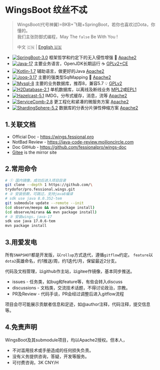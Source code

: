 # WingsBoot 纹丝不忒

> WingsBoot(代号神翼)=BKB+飞鞋+SpringBoot，若你也喜欢过Dota，你懂的。  
> 我们主张防御式编程，May The `false` Be With You !
> 
> 中文 🇨🇳 | [English 🇺🇸](readme.md)

* [![SpringBoot-3.0](https://img.shields.io/badge/springboot-3.0-green?logo=springboot)](https://spring.io/projects/spring-boot) 框架哲学和约定下的无入侵性增强 🌱 [Apache2]
* [![Java-17](https://img.shields.io/badge/java-17-gold)](https://adoptium.net/temurin/releases/?version=11) 主要业务语言，OpenJDK长期运行 ☕️ [GPLv2+CE]
* [![Kotlin-1.7](https://img.shields.io/badge/kotlin-1.7-gold)](https://kotlinlang.org/docs/reference/) 辅助语言，做更好的Java [Apache2]
* [![Jooq-3.17](https://img.shields.io/badge/jooq-3.17-cyan)](https://www.jooq.org/download/)  主要的强类型SqlMapping 🏅 [Apache2]
* [![Mysql-8](https://img.shields.io/badge/mysql-8.0-blue)](https://dev.mysql.com/downloads/mysql/) 主要的业务数据库，推荐8，兼容5.7 💡 [GPLv2]
* [![H2Database-2.1](https://img.shields.io/badge/h2db-2.1-blue)](https://h2database.com/html/main.html) 单机数据库，以离线及断线业务 [MPL2]或[EPL1]
* [![Hazelcast-5.1](https://img.shields.io/badge/hazelcast-5.1-violet)](https://hazelcast.org/imdg/) IMDG，分布式缓存，消息，流等 [Apache2]
* [![ServiceComb-2.8](https://img.shields.io/badge/servicecomb-2.8-violet)](https://servicecomb.apache.org) 更工程化和紧凑的微服务方案 [Apache2]
* [![ShardingSphere-5.2](https://img.shields.io/badge/shardingsphere-5.2-violet)](https://shardingsphere.apache.org) 数据库的分表分片弹性伸缩方案 [Apache2]

[Apache2]: https://www.apache.org/licenses/LICENSE-2.0
[GPLv2+CE]: https://openjdk.org/legal/gplv2+ce.html
[GPLv2]: http://www.gnu.org/licenses/old-licenses/gpl-2.0.html
[MPL2]: https://www.mozilla.org/MPL/2.0
[EPL1]: https://opensource.org/licenses/eclipse-1.0.php

## 1.关联文档

* Official Doc - <https://wings.fessional.pro>
* NotBad Review - <https://java-code-review.moilioncircle.com>
* Doc GitHub - <https://github.com/fessionalpro/wings-doc>
* [Gitee](https://gitee.com/trydofor) is the mirror site 

## 2.常用命令

```bash
# ① 国内镜像，成功后进入项目目录
git clone --depth 1 https://github.com/\
trydofor/pro.fessional.wings.git
# ② 安装依赖，可跳过，支持java8编译
# sdk use java 8.0.352-tem
git submodule update --remote --init
(cd observe/meepo && mvn package install)
(cd observe/mirana && mvn package install)
# ③ 安装wings，java-17
sdk use java 17.0.6-tem
mvn package install
```

## 3.用爱发电

所有`SNAPSHOT`都是开发版，以`rollup`方式迭代，遵循`gitflow`约定。
`feature`以`dota2`英雄命名，约1推送/周，约1迭代/月，保留最近2分支。

代码及文档管理，以github作主站，以gitee作镜像，基本同步推送。

* issues - 任务类，如bug和feature等，有些会转入discuss
* discussions - 文档类，交流技术话题，不得讨论政治，宗教。
* PR及Review - 代码手谈，PR会经过调整后进入gitflow流程

项目会尽可能展示贡献者信息和足迹，如@author注释，代码注释，提交信息等。

## 4.免责声明

WingsBoot及其submodule项目，均以Apache2授权。但本人，

* 不对滥用技术或手册造成的任何损失负责。
* 没有义务提供咨询，答疑，开发等服务。
* 可付费咨询，3K CNY/H
